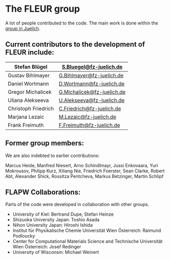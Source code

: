 The FLEUR group
===============
A lot of people contributed to the code. The main work is done within the [group in Juelich](http://www.fz-juelich.de/pgi/pgi-1/EN).

Current contributors to the development of FLEUR include:
---------

|Stefan Blügel 	|S.Bluegel@fz-juelich.de
|---|---
|Gustav Bihlmayer 	|G.Bihlmayer@fz-juelich.de
|Daniel Wortmann 	|D.Wortmann@fz-juelich.de
|Gregor Michalicek     |G.Michalicek@fz-juelich.de
|Uliana Alekseeva      |U.Alekseeva@fz-juelich.de
|Christoph Friedrich 	|C.Friedrich@fz-juelich.de
|Marjana Lezaic 	|M.Lezaic@fz-juelich.de
|Frank Freimuth        |F.Freimuth@fz-juelich.de

Former group members:
--------------
We are also indebted to earlier contributions:

Marcus Heide, 
Manfred Niesert,
Arno Schindlmayr,
Jussi Enkovaara,
Yuri Mokrousov,
Philipp Kurz,
Xiliang Nie,
Friedrich Foerster,
Sean Clarke,
Robert Abt,
Alexander Shick,
Rossitza Pentcheva,
Markus Betzinger,
Martin Schlipf

FLAPW Collaborations:
-------------
Parts of the code were developed in collaboration with other groups.

* University of Kiel: Bertrand Dupe, Stefan Heinze
* Shizuoka University Japan: Toshio Asada
* Nihon University Japan: Hiroshi Ishida
* Institut für Physikalische Chemie Universität Wien Österreich: Raimund Podloucky
* Center for Computational Materials Science and Technische Universität Wien Österreich: Josef Redinger
* University of Wisconsin: Michael Weinert
